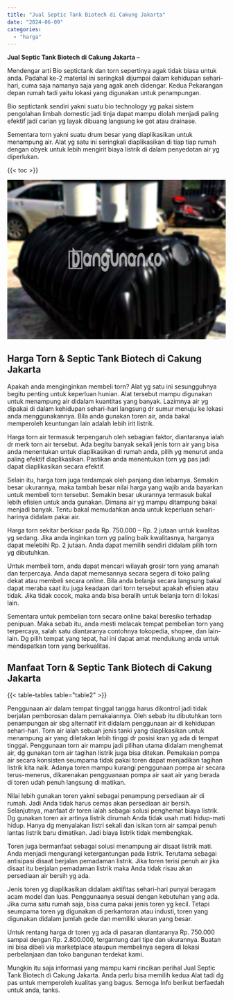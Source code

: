 ```yaml
---
title: "Jual Septic Tank Biotech di Cakung Jakarta"
date: "2024-06-09"
categories: 
  - "harga"
---
```


**Jual Septic Tank Biotech di Cakung Jakarta** –

Mendengar arti Bio septictank dan torn sepertinya agak tidak biasa untuk anda. Padahal ke-2 material ini seringkali dijumpai dalam kehidupan sehari-hari, cuma saja namanya saja yang agak aneh didengar. Kedua Pekarangan depan rumah tadi yaitu lokasi yang digunakan untuk penampungan.

Bio septictank sendiri yakni suatu bio technology yg pakai sistem pengolahan limbah domestic jadi tinja dapat mampu diolah menjadi paling efektif jadi carian yg layak dibuang langsung ke got atau drainase.

Sementara torn yakni suatu drum besar yang diaplikasikan untuk menampung air. Alat yg satu ini seringkali diaplikasikan di tiap tiap rumah dengan obyek untuk lebih mengirit biaya listrik di dalam penyedotan air yg diperlukan.

{{< toc >}}

![Jual Septic Tank Biotech di Cakung Jakarta](/images/jual-bio-septictank-24.png)

## Harga Torn & Septic Tank Biotech di Cakung Jakarta

Apakah anda menginginkan membeli torn? Alat yg satu ini sesungguhnya begitu penting untuk keperluan hunian. Alat tersebut mampu digunakan untuk menampung air didalam kuantitas yang banyak. Lazimnya air yg dipakai di dalam kehidupan sehari-hari langsung dr sumur menuju ke lokasi anda menggunakannya. Bila anda gunakan toren air, anda bakal memperoleh keuntungan lain adalah lebih irit listrik.

Harga torn air termasuk terpengaruh oleh sebagian faktor, diantaranya ialah dr merk torn air tersebut. Ada begitu banyak sekali jenis torn air yang bisa anda menentukan untuk diaplikasikan di rumah anda, pilih yg menurut anda paling efektif diaplikasikan. Pastikan anda menentukan torn yg pas jadi dapat diaplikasikan secara efektif.

Selain itu, harga torn juga terdampak oleh panjang dan lebarnya. Semakin besar ukurannya, maka tambah besar nilai harga yang wajib anda bayarkan untuk membeli torn tersebut. Semakin besar ukurannya termasuk bakal lebih efisien untuk anda gunakan. Dimana air yg mampu ditampung bakal menjadi banyak. Tentu bakal memudahkan anda untuk keperluan sehari-harinya didalam pakai air.

Harga torn sekitar berkisar pada Rp. 750.000 – Rp. 2 jutaan untuk kwalitas yg sedang. Jika anda inginkan torn yg paling baik kwalitasnya, harganya dapat melebihi Rp. 2 jutaan. Anda dapat memilih sendiri didalam pilih torn yg dibutuhkan.

Untuk membeli torn, anda dapat mencari wilayah grosir torn yang amanah dan terpercaya. Anda dapat memesannya secara segera di toko paling dekat atau membeli secara online. Bila anda belanja secara langsung bakal dapat meraba saat itu juga keadaan dari torn tersebut apakah efisien atau tidak. Jika tidak cocok, maka anda bisa beralih untuk belanja torn di lokasi lain.

Sementara untuk pembelian torn secara online bakal beresiko terhadap penipuan. Maka sebab itu, anda mesti melacak tempat pembelian torn yang terpercaya, salah satu diantaranya contohnya tokopedia, shopee, dan lain-lain. Dg pilih tempat yang tepat, hal ini dapat amat mendukung anda untuk mendapatkan torn yang berkualitas.

## Manfaat Torn & Septic Tank Biotech di Cakung Jakarta

{{< table-tables table="table2" >}}

Penggunaan air dalam tempat tinggal tangga harus dikontrol jadi tidak berjalan pemborosan dalam pemakaiannya. Oleh sebab itu dibutuhkan torn penampungan air sbg alternatif irit didalam penggunaan air di kehidupan sehari-hari. Torn air ialah sebuah jenis tanki yang diaplikasikan untuk menampung air yang diletakan lebih tinggi dr posisi kran yg ada di tempat tinggal. Penggunaan torn air mampu jadi pilihan utama didalam menghemat air, dg gunakan torn air tagihan listrik juga bisa ditekan. Pemakaian pompa air secara konsisten seumpama tidak pakai toren dapat menjadikan tagihan listrik kita naik. Adanya toren mampu kurangi penggunaan pompa air secara terus-menerus, dikarenakan pengguanaan pompa air saat air yang berada di toren udah penuh langsung di matikan.

Nilai lebih gunakan toren yakni sebagai penampung persediaan air di rumah. Jadi Anda tidak harus cemas akan persediaan air bersih. Selanjutnya, manfaat dr toren ialah sebagai solusi penghemat biaya listrik. Dg gunakan toren air artinya listrik dirumah Anda tidak usah mati hidup-mati hidup. Hanya dg menyalakan listri sekali dan isikan torn air sampai penuh lantas listrik baru dimatikan. Jadi biaya listrik tidak membengkak.

Toren juga bermanfaat sebagai solusi menampung air disaat listrik mati. Anda menjadi mengurangi ketergantungan pada listrik. Terutama sebagai antisipasi disaat berjalan pemadaman listrik. Jika toren terisi penuh air jika disaat itu berjalan pemadaman listrik maka Anda tidak risau akan persediaan air bersih yg ada.

Jenis toren yg diaplikasikan didalam aktifitas sehari-hari punyai beragam acam model dan luas. Penggunaanya sesuai dengan kebutuhan yang ada. Jika cuma satu rumah saja, bisa cuma pakai jenis toren yg kecil. Tetapi seumpama toren yg digunakan di perkantoran atau industi, toren yang digunakan didalam jumlah gede dan memiliki ukuran yang besar.

Untuk rentang harga dr toren yg ada di pasaran diantaranya Rp. 750.000 sampai dengan Rp. 2.800.000, tergantung dari tipe dan ukurannya. Buatan ini bisa dibeli via marketplace ataupun membelinya segera di lokasi perbelanjaan dan toko bangunan terdekat kami.

Mungkin itu saja informasi yang mampu kami rincikan perihal Jual Septic Tank Biotech di Cakung Jakarta. Anda perlu bisa memilih kedua Alat tadi dg pas untuk memperoleh kualitas yang bagus. Semoga Info berikut berfaedah untuk anda, tanks.
